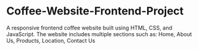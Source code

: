 # Coffee-Website-Frontend-Project
A responsive frontend coffee website built using HTML, CSS, and JavaScript. The website includes multiple sections such as:  Home, About Us, Products, Location, Contact Us
